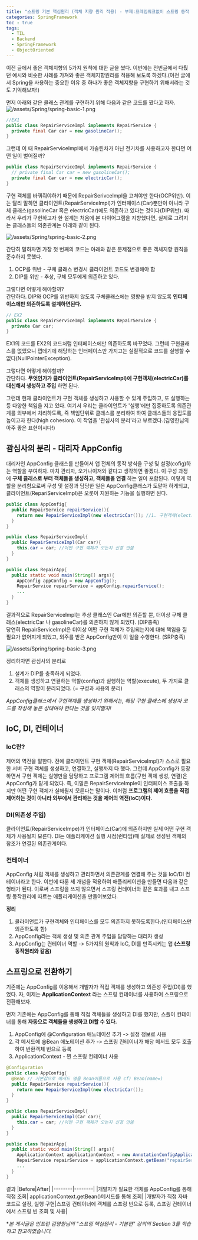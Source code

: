 ```yaml
---
title: "스프링 기본 핵심원리 (객체 지향 원리 적용) - 부제:프레임워크없이 스프링 동작 만들어보기"
categories: SpringFramework
toc : true
tags:
  - TIL
  - Backend
  - SpringFramework
  - ObjectOriented
---
```


이전 글에서 좋은 객체지향의 5가지 원칙에 대한 글을 썼다. 이번에는 전번글에서 다뤘던 예시와 비슷한 사례를 가져와 좋은 객체지향원리를 적용해 보도록 하겠다.(이전 글에서 Spring을 사용하는 중요한 이유 중 하나가 좋은 객체지향을 구현하기 위해서라는 것도 기억해보자!)    
     
먼저 아래와 같은 클래스 관계를 구현하기 위해 다음과 같은 코드를 짰다고 하자.
![/assets/Spring/spring-basic-1.png](/assets/Spring/spring-basic-1.png)

```java
//EX1
public class RepairServiceImpl implements RepairService {
  private final Car car = new gasolineCar();
}
```
    
그런데 이 때 RepairServiceImpl에서 가솔린차가 아닌 전기차를 사용하고자 한다면 어떤 일이 벌어질까? 
```java
public class RepairServiceImpl implements RepairService {
  // private final Car car = new gasolineCar();
  private final Car car = new electricCar();
}
```
구현 객체를 바꿔줘야하기 때문에 RepairSerivceImpl을 고쳐야만 한다(OCP위반). 이는 달리 말하면 클라이언트(RepairServiceImpl)가 인터페이스(Car)뿐만이 아니라 구체 클래스(gasolineCar 혹은 electricCar)에도 의존하고 있다는 것이다(DIP위반). 따라서 우리가 구현하고자 한 설계는 처음에 본 다이어그램을 지향했다면, 실제로 그려지는 클래스들의 의존관계는 아래와 같이 된다.    
    
![/assets/Spring/spring-basic-2.png](/assets/Spring/spring-basic-2.png)    

간단히 말하자면 가장 첫 번째의 코드는 아래와 같은 문제점으로 좋은 객체지향 원칙을 준수하지 못했다.
1. OCP를 위반 - 구체 클래스 변경시 클라이언트 코드도 변경해야 함
2. DIP를 위반 - 추상, 구체 모두에게 의존하고 있다.

그렇다면 어떻게 해야할까?      
간단하다. DIP와 OCP를 위반하지 않도록 구체클래스에는 영향을 받지 않도록 __인터페이스에만 의존하도록 설계하면된다.__

```java
// EX2
public class RepairServiceImpl implements RepairService {
  private Car car;
}
```
EX1의 코드를 EX2의 코드처럼 인터페이스에만 의존하도록 바꾸었다. 그런데 구현클래스를 없앴으니 껍데기에 해당하는 인터페이스만 가지고는 실질적으로 코드를 실행할 수 없다(NullPointerException). 

그렇다면 어떻게 해야할까?      
간단하다. __무엇인가가 클라이언트(RepairServiceImpl)에 구현객체(electricCar)를 대신해서 생성하고 주입__ 하면 된다.     

그런데 현재 클라이언트가 구현 객체를 생성하고 사용할 수 있게 주입하고, 또 실행하는 등 다양한 책임을 지고 있다. 여기서 우리는 클라이언트가 '실행'에만 집중하도록 의존관계를 외부에서 처리하도록, 즉 책임단위로 클래스를 분리하여 하여 클래스들의 응집도를 높이고자 한다(high cohesion). 이 작업을 '관심사의 분리'라고 부르겠다.(김영한님의 아주 좋은 표현이시다!)

## 괌심사의 분리 - 대리자 AppConfig
대리자인 AppConfig 클래스를 만들어서 앱 전체의 동작 방식을 구성 및 설정(cofig)하는 역할을 부여하자. 마치 관리자, 오거나이저와 같다고 생각하면 좋겠다. 이 구성 과정에 __구체 클래스로 부터 객체들을 생성하고, 객체들을 연결__ 하는 일이 포함된다. 이렇게 역할을 분리함으로써 구성 및 설정과 담당한 일은 AppConfig클래스가 도맡아 하게되고, 클라이언트(RepariServiceImpl)은 오롯이 지원하는 기능을 실행하면 된다. 

```java
public class AppConfig{
  public RepairService repairService(){
    return new RepairServiceImpl(new electricCar()); //1. 구현객체(electricCar) 생성 2. 생성한 객체 레퍼런스(electricCar)를 생성자를 통해서 주입(연결) 
  }
}
```
```java
public class RepairServiceImpl{
  public RepairServiceImpl(Car car){
    this.car = car; //어떤 구현 객체가 오는지 신경 안씀
  }
}
```
```java
public class RepairApp{
  public static void main(String[] args){
    AppConfig appConfig = new AppConfig(); 
    RepairService repairService = appConfig.repairService();
    ...
  }
}
```
결과적으로 RepairServiceImpl는 추상 클래스인 Car에만 의존할 뿐, 더이상 구체 클래스(electricCar 나 gasolineCar)를 의존하지 않게 되었다. (DIP충족)    
당연히 RepairServiceImpl은 더이상 어떤 구현 객체가 주입되는지에 대해 책임을 질 필요가 없어지게 되었고, 외주를 받은 AppConfig만이 이 일을 수행한다. (SRP충족)    

![/assets/Spring/spring-basic-3.png](/assets/Spring/spring-basic-3.png)    

정리하자면 괌심사의 분리로 
1. 설계가 DIP를 충족하게 되었다.
2. 객체를 생성하고 연결하는 역할(config)과 실행하는 역할(execute), 두 가지로 클래스의 역할이 분리되었다. (= 구성과 사용의 분리)  

_AppConfig클래스에서 구현객체를 생성하기 위해서는, 해당 구현 클래스에 생성자 코드를 작성해 놓은 상태여야 한다는 것을 잊지말자!_

## IoC, DI, 컨테이너
### IoC란? 
제어의 역전을 말한다. 전에 클라이언트 구현 객체(RepairServiceImpl)가 스스로 필요한 서버 구현 객체를 생성하고, 연결하고, 실행까지 다 했다. 그런데 AppConfig가 등장하면서 구현 객체는 실행만을 담당하고 프로그램 제어의 흐름(구현 객체 생성, 연결)은 AppConfig가 맡게 되었다. 즉, 이말은 RepairServiceImple이 인터페이스 호출을 하지만 어떤 구현 객체가 실해될지 모른다는 말이다.
이처럼 __프로그램의 제어 흐름을 직접 제어하는 것이 아니라 외부에서 관리하는 것을 제어의 역전(IoC)이다.__

### DI(의존성 주입)
클라이언트(RepairServiceImpe)가 인터페이스(Car)에 의존하지만 실제 어떤 구현 객체가 사용될지 모른다. DI는 애플리케이션 실행 시점(런타임)때 실제로 생성된 객체의 참조가 연결된 의존관계이다. 

### 컨테이너
AppConfig 처럼 객체를 생성하고 관리하면서 의존관계를 연결해 주는 것을 IoC/DI 컨테이너라고 한다. 
이번에 다룬 세 개념을 적용하여 애플리케이션을 만들면 다음과 같은 형태가 된다. 이로써 스프링을 쓰지 않으면서 스프링 컨테이너와 같은 효과를 내고 스프링 동작원리에 따르는 애플리케이션을 만들어보았다.

__정리__
1. 클라이언트가 구현객체와 인터페이스를 모두 의존하지 못하도록한다.(인터페이스만 의존하도록 함)
2. AppConfig라는 객체 생성 및 의존 관계 주입을 담당하는 대리자 생성
3. AppConfig는 컨테이너 역할 -> 5가지의 원칙과 IoC, DI를 만족시키는 앱 __(스프링 동작원리와 같음)__     
    
## 스프링으로 전환하기
기존에는 AppConfig를 이용해서 개발자가 직접 객체를 생성하고 의존성 주입(DI)를 했었다. 자, 이제는 __ApplicationContext__ 라는 스프링 컨테이너를 사용하여 스프링으로 전환해보자.


먼저 기존에는 AppConfig를 통해 직접 객체들을 생성하고 DI를 했지만, 스플이 컨테이너를 통해 __자동으로 객체들을 생성하고 DI할 수 있다.__     
   
1. AppConfig에 @Configuration 애노테이션 추가 -> 설정 정보로 사용
2. 각 메서드에 @Bean 애노테이션 추가 -> 스프링 컨테이너가 해당 메서드 모두 호출하여 반환객체 빈으로 등록
3. ApplicationContext - 찐 스프링 컨테이너 사용

```java
@Configuration
public class AppConfig{
  @Bean // 기본값으로 메서드 명을 Bean이름으로 사용 cf) Bean(name=)
  public RepairService repairService(){
    return new RepairServiceImpl(new electricCar()); 
  }
}
```
```java
public class RepairServiceImpl{
  public RepairServiceImpl(Car car){
    this.car = car; //어떤 구현 객체가 오는지 신경 안씀
  }
}
```
```java
public class RepairApp{
  public static void main(String[] args){
    ApplicationContext applicationContext = new AnnotationConfigApplicationContext(AppConfig.class);
    RepairService repairService = applicationContext.getBean("repairService", repairService); 
    ...
  }
}
```

결과
|Before|After|
|--------|--------|
|개발자가 필요한 객체를 AppConfig를 통해 직접 조회| applicationContext.getBean()메서드를 통해 조회|
|개발자가 직접 자바코드로 설정, 실행 구현|스프링 컨테이너에 객체를 스프링 빈으로 등록, 스프링 컨테이너에서 스프링 빈 조회 및 사용|      
      
     

**본 게시글은 인프런 김영한님의 "스프링 핵심원리 - 기본편" 강의의 Section 3를 학습하고 참고하였습니다.*